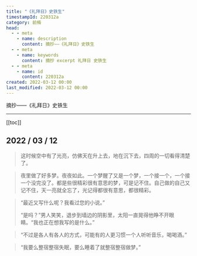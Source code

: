 ```yaml
---
title: "《礼拜日》史铁生"
timestampId: 220312a
category: 前脩
head:
  - - meta
    - name: description
      content: 摘抄——《礼拜日》史铁生
  - - meta
    - name: keywords
      content: 摘抄 excerpt 礼拜日 史铁生
  - - meta
    - name: id
      content: 220312a
created: 2022-03-12 00:00
last_modified: 2022-03-12 00:00
---
```


摘抄——《礼拜日》史铁生

---

[[toc]]

## 2022 / 03 / 12

> 这时候空中有了光亮，仿佛天在升上去，地在沉下去，四周的一切看得清楚了。

> 夜里做了好多梦。夜夜如此。一个梦醒了又是一个梦，一个接一个，一个接一个没完没了。都是些很精彩很有意思的梦，可是记不住。自己做的自己又记不住，天一亮就全忘了，光记得都很有意思，都很精彩。

> “最近又写什么呢？我看过您的小说。”
> 
> “是吗？”男人笑笑，退步到墙边的阴影里，太阳一直晃得他睁不开眼睛。“我也正在想我写的是什么。”

> “不过是各人有各人的方式，可能有的人更习惯一个人听听音乐，喝喝酒。”

> “我要么整宿整宿失眠，要么睡着了就整宿整宿做梦。”
